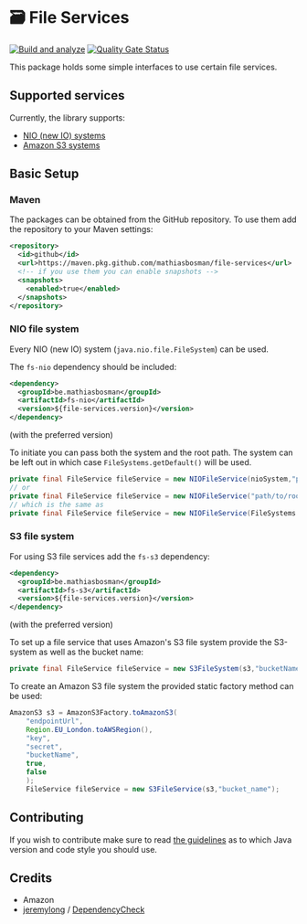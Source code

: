 # 🗃️ File Services

[![Build and analyze](https://github.com/mathiasbosman/file-services/actions/workflows/build.yml/badge.svg)](https://github.com/mathiasbosman/file-services/actions/workflows/build.yml)
[![Quality Gate Status](https://sonarcloud.io/api/project_badges/measure?project=mathiasbosman_file-services&metric=alert_status)](https://sonarcloud.io/summary/new_code?id=mathiasbosman_file-services)

This package holds some simple interfaces to use certain file services.

## Supported services

Currently, the library supports:

- [NIO (new IO) systems](#NIO-file-system)
- [Amazon S3 systems](#S3-file-system)

## Basic Setup

### Maven

The packages can be obtained from the GitHub repository. To use them add the repository to your
Maven settings:

```xml
<repository>
  <id>github</id>
  <url>https://maven.pkg.github.com/mathiasbosman/file-services</url>
  <!-- if you use them you can enable snapshots -->
  <snapshots>
    <enabled>true</enabled>
  </snapshots>
</repository>
```

### NIO file system

Every NIO (new IO) system (`java.nio.file.FileSystem`) can be used.

The `fs-nio` dependency should be included:

```xml
<dependency>
  <groupId>be.mathiasbosman</groupId>
  <artifactId>fs-nio</artifactId>
  <version>${file-services.version}</version>
</dependency>
```

(with the preferred version)

To initiate you can pass both the system and the root path. The system can be left out in which
case `FileSystems.getDefault()` will be used.

```java
private final FileService fileService = new NIOFileService(nioSystem,"path/to/root");
// or
private final FileService fileService = new NIOFileService("path/to/root");
// which is the same as
private final FileService fileService = new NIOFileService(FileSystems.getDefault(),"path/to/root");
```

### S3 file system

For using S3 file services add the `fs-s3` dependency:

```xml
<dependency>
  <groupId>be.mathiasbosman</groupId>
  <artifactId>fs-s3</artifactId>
  <version>${file-services.version}</version>
</dependency>
```

(with the preferred version)

To set up a file service that uses Amazon's S3 file system provide the S3-system as well as the
bucket name:

```java
private final FileService fileService = new S3FileSystem(s3,"bucketName");
```

To create an Amazon S3 file system the provided static factory method can be used:

```java
AmazonS3 s3 = AmazonS3Factory.toAmazonS3(
    "endpointUrl",
    Region.EU_London.toAWSRegion(),
    "key",
    "secret",
    "bucketName",
    true,
    false
    );
    FileService fileService = new S3FileService(s3,"bucket_name");
```

## Contributing

If you wish to contribute make sure to read [the guidelines](CONTRIBUTING.md) as to which Java
version and code style you should use.

## Credits

* Amazon
* [jeremylong](https://github.com/jeremylong)
  / [DependencyCheck](https://github.com/jeremylong/DependencyCheck)